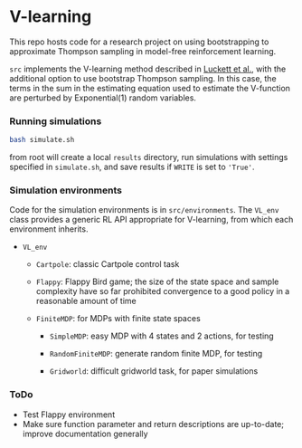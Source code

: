 # V-learning

This repo hosts code for a research project on using bootstrapping to approximate Thompson sampling in model-free
reinforcement learning. 

`src` implements the V-learning method described in [Luckett et al.](https://arxiv.org/pdf/1611.03531.pdf), with the 
additional option to use bootstrap Thompson sampling.  In this case, the terms in the sum in the estimating equation 
used to estimate the V-function are perturbed by Exponential(1) random variables.   

### Running simulations 

```sh
bash simulate.sh 
```

from root will create a local `results` directory, run simulations with settings specified in `simulate.sh`, 
and save results if `WRITE` is set to `'True'`. 

### Simulation environments 

Code for the simulation environments is in ```src/environments```.  The ```VL_env``` class provides a generic 
RL API appropriate for V-learning, from which each environment inherits.

* ```VL_env``` 

  - ```Cartpole```: classic Cartpole control task 
  
  - ```Flappy```: Flappy Bird game; the size of the state space and sample complexity have so far 
                  prohibited convergence to a good policy in a reasonable amount of time 
  
  - ```FiniteMDP```: for MDPs with finite state spaces
  
    * ```SimpleMDP```: easy MDP with 4 states and 2 actions, for testing 
    
    * ```RandomFiniteMDP```: generate random finite MDP, for testing 
    
    * ```Gridworld```: difficult gridworld task, for paper simulations 

### ToDo 

* Test Flappy environment 
* Make sure function parameter and return descriptions are up-to-date; improve documentation generally 